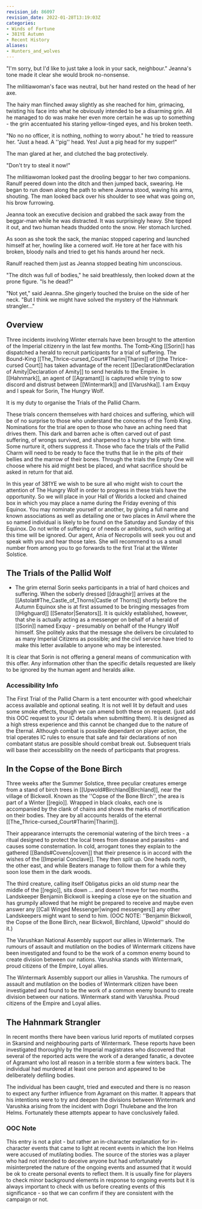 ```yaml
---
revision_id: 86097
revision_date: 2022-01-28T13:19:03Z
categories:
- Winds of Fortune
- 381YE Autumn
- Recent History
aliases:
- Hunters_and_wolves
---
```



"I'm sorry, but I'd like to just take a look in your sack, neighbour." Jeanna's tone made it clear she would brook no-nonsense.

The militiawoman's face was neutral, but her hand rested on the head of her axe.

The hairy man flinched away slightly as she reached for him, grimacing, twisting his face into what he obviously intended to be a disarming grin. All he managed to do was make her even more certain he was up to something - the grin accentuated his staring yellow-tinged eyes, and his broken teeth.

"No no no officer, it is nothing, nothing to worry about." he tried to reassure her. "Just a head. A ''pig'' head. Yes! Just a pig head for my supper!"

The man glared at her, and clutched the bag protectively. 

"Don't try to steal it now!"

The militiawoman looked past the drooling beggar to her two companions. Ranulf peered down into the ditch and then jumped back, swearing. He began to run down along the path to where Jeanna stood, waving his arms, shouting. The man looked back over his shoulder to see what was going on, his brow furrowing.

Jeanna took an executive decision and grabbed the sack away from the beggar-man while he was distracted. It was surprisingly heavy. She tipped it out, and two human heads thudded onto the snow. Her stomach lurched.

As soon as she took the sack, the maniac stopped capering and launched himself at her, howling like a cornered wolf. He tore at her face with his broken, bloody nails and tried to get his hands around her neck.

Ranulf reached them just as Jeanna stopped beating him unconscious.

"The ditch was full of bodies," he said breathlessly, then looked down at the prone figure. "Is he dead?"

"Not yet," said Jeanna..She gingerly touched the bruise on the side of her neck. "But I think we might have solved the mystery of the Hahnmark strangler..."
## Overview
Three incidents involving Winter eternals have been brought to the attention of the Imperial citizenry in the last few months. The Tomb-King [[Sorin]] has dispatched a herald to recruit participants for a trial of suffering. The Bound-King [[The_Thrice-cursed_Court#Tharim|Tharim]] of [[the Thrice-cursed Court]] has taken advantage of the recent [[Declaration#Declaration of Amity|Declaration of Amity]] to send heralds to the Empire. In [[Hahnmark]], an agent of [[Agramant]] is captured while trying to sow discord and distrust between [[Wintermark]] and [[Varushka]].
I am Exquy and I speak for Sorin, The Hungry Wolf.

It is my duty to organise the Trials of the Pallid Charm.

These trials concern themselves with hard choices and suffering, which will be of no surprise to those who understand the concerns of the Tomb King. Nominations for the trial are open to those who have an aching need that drives them. This dark and barren ache is often carved out of past suffering, of wrongs survived, and sharpened to a hungry bite with time. Some nurture it, others suppress it. Those who face the trials of the Pallid Charm will need to be ready to face the truths that lie in the pits of their bellies and the marrow of their bones. Through the trials the Empty One will choose where his aid might best be placed, and what sacrifice should be asked in return for that aid.

In this year of 381YE we wish to be sure all who might wish to court the attention of The Hungry Wolf in order to progress in these trials have the opportunity. So we will place in your Hall of Worlds a locked and chained box in which you may place a name during the Friday evening of this Equinox. You may nominate yourself or another, by giving a full name and known associations as well as detailing one or two places in Anvil where the so named individual is likely to be found on the Saturday and Sunday of this Equinox. Do not write of suffering or of needs or ambitions, such writing at this time will be ignored. Our agent, Ania of Necropolis will seek you out and speak with you and hear those tales. She will recommend to us a small number from among you to go forwards to the first Trial at the Winter Solstice.


## The Trials of the Pallid Wolf
* The grim eternal Sorin seeks participants in a trial of hard choices and suffering.
When the soberly dressed [[draughir]] arrives at the [[Astolat#The_Castle_of_Thorns|Castle of Thorns]] shortly before the Autumn Equinox she is at first assumed to be bringing messages from [[Highguard]] [[Senator|Senators]]. It is quickly established, however, that she is actually acting as a messenger on behalf of a herald of [[Sorin]] named Exquy - presumably on behalf of the Hungry Wolf himself. She politely asks that the message she delivers be circulated to as many Imperial Citizens as possible; and the civil service have tried to make this letter available to anyone who may be interested.

It is clear that Sorin is not offering a general means of communication with this offer. Any information other than the specific details requested are likely to be ignored by the human agent and heralds alike.

### Accessibility Info
The First Trial of the Pallid Charm is a tent encounter with good wheelchair access available and optional seating. It is not well lit by default and uses some smoke effects, though we can amend both these on request.  (just add this OOC request to your IC details when submitting them). It is designed as a high stress experience and this cannot be changed due to the nature of the Eternal. Although combat is possible dependant on player action, the trial operates IC rules to ensure that safe and fair declarations of non combatant status are possible should combat break out. Subsequent trials will base their accessibility on the needs of participants that progress.
## In the Copse of the Bone Birch
Three weeks after the Summer Solstice, three peculiar creatures emerge from a stand of birch trees in [[Upwold#Birchland|Birchland]], near the village of Bickwoll. Known as the ''Copse of the Bone Birch'', the area is part of a Winter [[regio]]. Wrapped in black cloaks, each one is accompanied by the clank of chains and shows the marks of mortification on their bodies. They are by all accounts heralds of the eternal [[The_Thrice-cursed_Court#Tharim|Tharim]]. 

Their appearance interrupts the ceremonial watering of the birch trees - a ritual designed to protect the local trees from disease and parasites - and causes some consternation. In cold, arrogant tones they explain to the gathered [[Bands#Covens|coven]] that their presence is in accord with the wishes of the [[Imperial Conclave]]. They then split up. One heads north, the other east, and while Beaters manage to follow them for a while they soon lose them in the dark woods. 

The third creature, calling itself Obligatus picks an old stump near the middle of the [[regio]], sits down ... and doesn't move for two months. Landskeeper Benjamin Bickwoll is keeping a close eye on the situation and has grumpily allowed that he might be prepared to receive and maybe even answer any [[Call Winged Messenger|winged messengers]] any other Landskeepers might want to send to him. (OOC NOTE: ''Benjamin Bickwoll, the Copse of the Bone Birch, near Bickwoll, Birchland, Upwold'' should do it.)


The Varushkan National Assembly support our allies in Wintermark. The rumours of assault and mutilation on the bodies of Wintermark citizens have been investigated and found to be the work of a common enemy bound to create division between our nations. Varushka stands with Wintermark, proud citizens of the Empire, Loyal allies.



The Wintermark Assembly support our allies in Varushka. The rumours of assault and mutilation on the bodies of Wintermark citizen have been investigated and found to be the work of a common enemy bound to create division between our nations. Wintermark stand with Varushka. Proud citizens of the Empire and Loyal allies.


## The Hahnmark Strangler
In recent months there have been various lurid reports of mutilated corpses in Skarsind and neighbouring parts of Wintermark. These reports have been investigated thoroughly by the Imperial magistrates who discovered that several of the reported acts were the work of a deranged fanatic, a devotee of Agramant who lost all reason in a terrible storm a few winters back. The individual had murdered at least one person and appeared to be deliberately defiling bodies.

The individual has been caught, tried and executed and there is no reason to expect any further influence from Agramant on this matter. It appears that his intentions were to try and deepen the divisions between Wintermark and Varushka arising from the incident with Dogri Thulebane and the Iron Helms. Fortunately these attempts appear to have conclusively failed.
### OOC Note
This entry is not a plot - but rather an in-character explanation for in-character events that came to light at recent events in which the Iron Helms were accused of mutilating bodies. The source of the stories was a player who had not intended to deceive anyone but had unfortunately misinterpreted the nature of the ongoing events and assumed that it would be ok to create personal events to reflect them. It is usually fine for players to check minor background elements in response to ongoing events but it is always important to check with us before creating events of this significance - so that we can confirm if they are consistent with the campaign or not.
